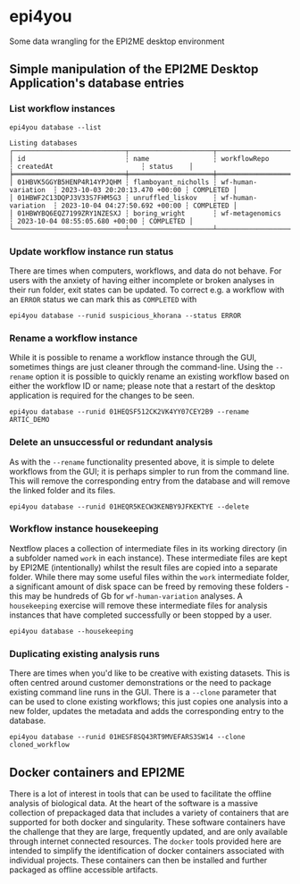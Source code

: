 # epi4you
Some data wrangling for the EPI2ME desktop environment

## Simple manipulation of the EPI2ME Desktop Application's database entries

### List workflow instances

```
epi4you database --list

Listing databases
┌────────────────────────────┬─────────────────────┬─────────────────────┬────────────────────────────────┬───────────┐
│ id                         ┆ name                ┆ workflowRepo        ┆ createdAt                      ┆ status    │
╞════════════════════════════╪═════════════════════╪═════════════════════╪════════════════════════════════╪═══════════╡
│ 01HBVK5GGYB5HENP4R14YPJQHM ┆ flamboyant_nicholls ┆ wf-human-variation  ┆ 2023-10-03 20:20:13.470 +00:00 ┆ COMPLETED │
│ 01HBWF2C13DQPJ3V33S7FHM5G3 ┆ unruffled_liskov    ┆ wf-human-variation  ┆ 2023-10-04 04:27:50.692 +00:00 ┆ COMPLETED │
│ 01HBWYBQ6EQZ7199ZRY1NZESXJ ┆ boring_wright       ┆ wf-metagenomics     ┆ 2023-10-04 08:55:05.680 +00:00 ┆ COMPLETED │
└────────────────────────────┴─────────────────────┴─────────────────────┴────────────────────────────────┴───────────┘
```

### Update workflow instance run status

There are times when computers, workflows, and data do not behave. For users with the anxiety of having either incomplete
or broken analyses in their run folder, exit states can be updated. To correct e.g. a workflow with an `ERROR` status
we can mark this as `COMPLETED` with

```
epi4you database --runid suspicious_khorana --status ERROR
```

### Rename a workflow instance

While it is possible to rename a workflow instance through the GUI, sometimes things are just cleaner through the command-line.
Using the `--rename` option it is possible to quickly rename an existing workflow based on either the workflow ID or name; please
note that a restart of the desktop application is required for the changes to be seen.

```
epi4you database --runid 01HEQSF512CK2VK4YY07CEY2B9 --rename ARTIC_DEMO
```

### Delete an unsuccessful or redundant analysis

As with the `--rename` functionality presented above, it is simple to delete workflows from the GUI; it is perhaps simpler to
run from the command line. This will remove the corresponding entry from the database and will remove the linked folder and its
files.

```
epi4you database --runid 01HEQR5KECW3KENBY9JFKEKTYE --delete
```

### Workflow instance housekeeping

Nextflow places a collection of intermediate files in its working directory (in a subfolder named `work` in each
instance). These intermediate files are kept by EPI2ME (intentionally) whilst the result files are copied into a separate folder. 
While there may some useful files within the `work` intermediate folder, a significant amount of disk space can be freed by
removing these folders - this may be hundreds of Gb for `wf-human-variation` analyses. A `housekeeping` exercise will remove
these intermediate files for analysis instances that have completed successfully or been stopped by a user.

```
epi4you database --housekeeping
```

### Duplicating existing analysis runs

There are times when you'd like to be creative with existing datasets. This is often centred around customer demonstrations or
the need to package existing command line runs in the GUI. There is a `--clone` parameter that can be used to clone existing
workflows; this just copies one analysis into a new folder, updates the metadata and adds the corresponding entry to the
database.

```
epi4you database --runid 01HESF8SQ43RT9MVEFARS3SW14 --clone cloned_workflow
```


## Docker containers and EPI2ME

There is a lot of interest in tools that can be used to facilitate the offline analysis of biological data. At the heart of the
software is a massive collection of prepackaged data that includes a variety of containers that are supported for both docker
and singularity. These software containers have the challenge that they are large, frequently updated, and are only available
through internet connected resources. The `docker` tools provided here are intended to simplify the identification of docker
containers associated with individual projects. These containers can then be installed and further packaged as offline
accessible artifacts. 